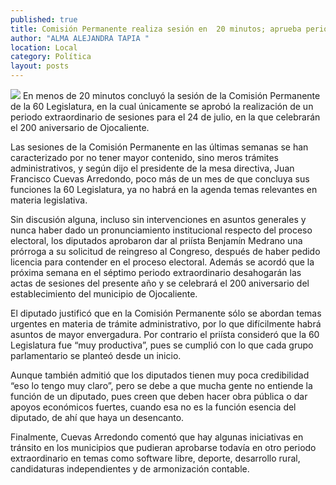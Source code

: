 ```yaml
---
published: true
title: Comisión Permanente realiza sesión en  20 minutos; aprueba periodo extraordinario
author: "ALMA ALEJANDRA TAPIA "
location: Local
category: Política
layout: posts
---
```


![](http://i.imgur.com/Wfwp8X9m.jpg)
En menos de 20 minutos concluyó la sesión de la Comisión Permanente de la 60 Legislatura, en la cual únicamente se aprobó la realización de un periodo extraordinario de sesiones para el 24 de julio, en la que celebrarán el 200 aniversario de Ojocaliente.

Las sesiones de la Comisión Permanente en las últimas semanas se han caracterizado por no tener mayor contenido, sino meros trámites administrativos, y según dijo el presidente de la mesa directiva, Juan Francisco Cuevas Arredondo, poco más de un mes de que concluya sus funciones la 60 Legislatura, ya no habrá en la agenda temas relevantes en materia legislativa.   

Sin discusión alguna, incluso sin intervenciones en asuntos generales y nunca haber dado un pronunciamiento institucional respecto del proceso electoral, los diputados aprobaron dar al priísta Benjamín Medrano una prórroga a su solicitud de reingreso al Congreso, después de haber pedido licencia para contender en el proceso electoral.
Además se acordó que la próxima semana en el séptimo periodo extraordinario desahogarán las actas de sesiones del presente año y se celebrará el 200 aniversario del establecimiento del municipio de Ojocaliente.

El diputado justificó que en la Comisión Permanente sólo se abordan temas urgentes en materia de trámite administrativo, por lo que difícilmente habrá asuntos de mayor envergadura. Por contrario el priísta consideró que la 60 Legislatura fue “muy productiva”, pues se cumplió con lo que cada grupo parlamentario se planteó desde un inicio. 

Aunque también admitió que los diputados tienen muy poca credibilidad “eso lo tengo muy claro”, pero se debe a que mucha gente no entiende la función de un diputado, pues creen que deben hacer obra pública o dar apoyos económicos fuertes, cuando esa no es la función esencia del diputado, de ahí que haya un desencanto. 

Finalmente, Cuevas Arredondo comentó que hay algunas iniciativas en tránsito en los municipios que pudieran aprobarse todavía en otro periodo extraordinario en temas como software libre, deporte, desarrollo rural, candidaturas independientes y de armonización contable.
